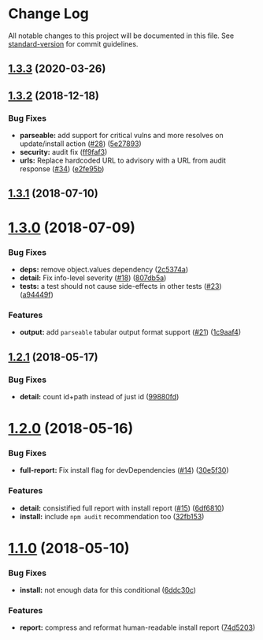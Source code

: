 # Change Log

All notable changes to this project will be documented in this file.
See [standard-version](https://github.com/conventional-changelog/standard-version) for commit guidelines.

<a name="1.3.3"></a>

## [1.3.3](https://github.com/npm/npm-audit-report/compare/v1.3.2...v1.3.3) (2020-03-26)

<a name="1.3.2"></a>

## [1.3.2](https://github.com/npm/npm-audit-report/compare/v1.3.1...v1.3.2) (2018-12-18)

### Bug Fixes

* **parseable:** add support for critical vulns and more resolves on update/install
  action ([#28](https://github.com/npm/npm-audit-report/issues/28)) ([5e27893](https://github.com/npm/npm-audit-report/commit/5e27893))
* **security:** audit fix ([ff9faf3](https://github.com/npm/npm-audit-report/commit/ff9faf3))
* **urls:** Replace hardcoded URL to advisory with a URL from audit
  response ([#34](https://github.com/npm/npm-audit-report/issues/34)) ([e2fe95b](https://github.com/npm/npm-audit-report/commit/e2fe95b))

<a name="1.3.1"></a>

## [1.3.1](https://github.com/npm/npm-audit-report/compare/v1.3.0...v1.3.1) (2018-07-10)

<a name="1.3.0"></a>

# [1.3.0](https://github.com/npm/npm-audit-report/compare/v1.2.1...v1.3.0) (2018-07-09)

### Bug Fixes

* **deps:** remove object.values dependency ([2c5374a](https://github.com/npm/npm-audit-report/commit/2c5374a))
* **detail:** Fix info-level
  severity ([#18](https://github.com/npm/npm-audit-report/issues/18)) ([807db5a](https://github.com/npm/npm-audit-report/commit/807db5a))
* **tests:** a test should not cause side-effects in other
  tests ([#23](https://github.com/npm/npm-audit-report/issues/23)) ([a94449f](https://github.com/npm/npm-audit-report/commit/a94449f))

### Features

* **output:** add `parseable` tabular output format
  support ([#21](https://github.com/npm/npm-audit-report/issues/21)) ([1c9aaf4](https://github.com/npm/npm-audit-report/commit/1c9aaf4))

<a name="1.2.1"></a>

## [1.2.1](https://github.com/npm/npm-audit-report/compare/v1.2.0...v1.2.1) (2018-05-17)

### Bug Fixes

* **detail:** count id+path instead of just id ([99880fd](https://github.com/npm/npm-audit-report/commit/99880fd))

<a name="1.2.0"></a>

# [1.2.0](https://github.com/npm/npm-audit-report/compare/v1.1.0...v1.2.0) (2018-05-16)

### Bug Fixes

* **full-report:** Fix install flag for
  devDependencies ([#14](https://github.com/npm/npm-audit-report/issues/14)) ([30e5f30](https://github.com/npm/npm-audit-report/commit/30e5f30))

### Features

* **detail:** consistified full report with install
  report ([#15](https://github.com/npm/npm-audit-report/issues/15)) ([6df6810](https://github.com/npm/npm-audit-report/commit/6df6810))
* **install:** include `npm audit` recommendation
  too ([32fb153](https://github.com/npm/npm-audit-report/commit/32fb153))

<a name="1.1.0"></a>

# [1.1.0](https://github.com/npm/npm-audit-report/compare/v1.0.9...v1.1.0) (2018-05-10)

### Bug Fixes

* **install:** not enough data for this conditional ([6ddc30c](https://github.com/npm/npm-audit-report/commit/6ddc30c))

### Features

* **report:** compress and reformat human-readable install
  report ([74d5203](https://github.com/npm/npm-audit-report/commit/74d5203))

